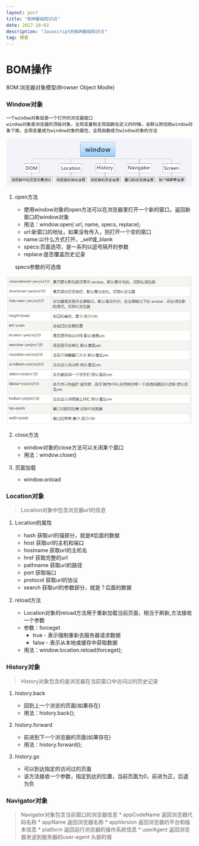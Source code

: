 ```yaml
---
layout: post
title: "BOM基础知识点"
date: 2017-10-03 
description: "Javascript的BOM基础知识点"
tag: 博客 
---   
```

# BOM操作
  BOM:浏览器对象模型(Browser Object Modle)

### Window对象
    一个window对象就是一个打开的浏览器窗口
    window对象是浏览器的顶级对象，全局变量和全局函数在定义的时候，会默认附加到window对象下面，全局变量成为window对象的属性，全局函数成为window对象的方法
<img src="/images/posts/js/DOM/4.png" width = "500" /> 

1. open方法
    * 使用window对象的open方法可以在浏览器里打开一个新的窗口，返回新窗口的window对象 
    * 用法：window.open( url, name, specs, replace);
    * url:新窗口的地址，如果没有传入，则打开一个空的窗口 
    * name:以什么方式打开，_self或_blank
    * specs:页面选项，是一系列以逗号隔开的参数
    * replace:是否覆盖历史记录 

    specs参数的可选值 
<img src="/images/posts/js/DOM/5.png" width = "500" /> 
    
2. close方法
    * window对象的close方法可以关闭某个窗口
    * 用法：window.close()    

3. 页面加载
    * window.onload

### Location对象
> Location对象中包含浏览器url的信息
1. Location的属性
    * hash	获取url的锚部分，就是#后面的数据
    * host	获取url的主机和端口
    * hostname	获取url的主机名
    * href	获取完整的url
    * pathname	获取url的路径
    * port	获取端口
    * protocol	获取url的协议
    * search	获取url的参数部分，就是？后面的数据   

2. reload方法
    * Location对象的reload方法用于重新加载当前页面，相当于刷新,方法接收一个参数 
    * 参数：forceget
        * true - 表示强制重新去服务器请求数据
        * false - 表示从本地或缓存中获取数据    
    * 用法：window.location.reload(forceget);
    
### History对象
> History对象包含的是浏览器在当前窗口中访问过的历史记录
1. history.back
    * 回到上一个浏览的页面(如果存在)
    * 用法：history.back();    

2. history.forward
    * 前进到下一个浏览器的页面(如果存在)
    * 用法：history.forward();  

3. history.go
    * 可以到达指定的访问过的页面
    * 该方法接收一个参数，指定到达的位置，当前页面为0，前进为正，后退为负      

### Navigator对象
> Navigator对象包含当前窗口的浏览器信息
    * appCodeName	返回浏览器代码名称
    * appName	返回浏览器名称
    * appVersion	返回浏览器的平台和版本信息
    * platform	返回运行浏览器的操作系统信息
    * userAgent	返回浏览器发送到服务器的user-agent 头部的值    